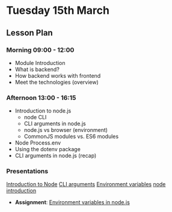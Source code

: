 # Tuesday 15th March

## Lesson Plan

### Morning 09:00 - 12:00

+ Module Introduction
+ What is backend?
+ How backend works with frontend
+ Meet the technologies (overview)

### Afternoon 13:00 - 16:15

+ Introduction to node.js
    + node CLI
    + CLI arguments in node.js
    + node.js vs browser (environment)
    + CommonJS modules vs. ES6 modules
+ Node Process.env
+ Using the dotenv package
+ CLI arguments in node.js (recap)

### Presentations

[Introduction to Node](https://docs.google.com/presentation/d/1p6fMz1IyM6Zz_MNS1sREDj7lkez0G-KNHaCAEhds_SI/edit?usp=sharing)
[CLI arguments](./cli-arguments.pdf)
[Environment variables](./environment-variables.pdf)
[node introduction](./node-introduction.pdf)

+ **Assignment**: [Environment variables in node.js](https://github.com/FrancoSpeziali/node-environment-variables)

